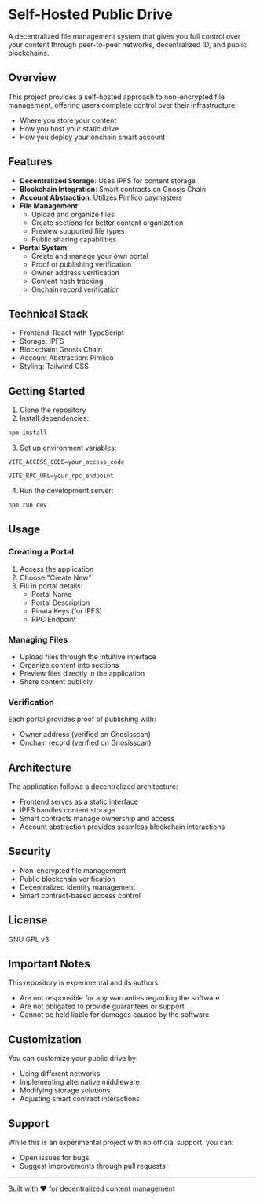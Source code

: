 # Self-Hosted Public Drive

A decentralized file management system that gives you full control over your content through peer-to-peer networks, decentralized ID, and public blockchains.

## Overview

This project provides a self-hosted approach to non-encrypted file management, offering users complete control over their infrastructure:
- Where you store your content
- How you host your static drive
- How you deploy your onchain smart account

## Features

- **Decentralized Storage**: Uses IPFS for content storage
- **Blockchain Integration**: Smart contracts on Gnosis Chain
- **Account Abstraction**: Utilizes Pimlico paymasters
- **File Management**:
  - Upload and organize files
  - Create sections for better content organization
  - Preview supported file types
  - Public sharing capabilities
- **Portal System**:
  - Create and manage your own portal
  - Proof of publishing verification
  - Owner address verification
  - Content hash tracking
  - Onchain record verification

## Technical Stack

- Frontend: React with TypeScript
- Storage: IPFS
- Blockchain: Gnosis Chain
- Account Abstraction: Pimlico
- Styling: Tailwind CSS

## Getting Started

1. Clone the repository
2. Install dependencies:
```bash
npm install
```
3. Set up environment variables:
```env
VITE_ACCESS_CODE=your_access_code

VITE_RPC_URL=your_rpc_endpoint
```
4. Run the development server:
```bash
npm run dev
```

## Usage

### Creating a Portal
1. Access the application
2. Choose "Create New"
3. Fill in portal details:
   - Portal Name
   - Portal Description
   - Pinata Keys (for IPFS)
   - RPC Endpoint

### Managing Files
- Upload files through the intuitive interface
- Organize content into sections
- Preview files directly in the application
- Share content publicly

### Verification
Each portal provides proof of publishing with:
- Owner address (verified on Gnosisscan)
- Onchain record (verified on Gnosisscan)

## Architecture

The application follows a decentralized architecture:
- Frontend serves as a static interface
- IPFS handles content storage
- Smart contracts manage ownership and access
- Account abstraction provides seamless blockchain interactions

## Security

- Non-encrypted file management
- Public blockchain verification
- Decentralized identity management
- Smart contract-based access control

## License

GNU GPL v3

## Important Notes

This repository is experimental and its authors:
- Are not responsible for any warranties regarding the software
- Are not obligated to provide guarantees or support
- Cannot be held liable for damages caused by the software

## Customization

You can customize your public drive by:
- Using different networks
- Implementing alternative middleware
- Modifying storage solutions
- Adjusting smart contract interactions

## Support

While this is an experimental project with no official support, you can:
- Open issues for bugs
- Suggest improvements through pull requests

---

Built with ❤️ for decentralized content management